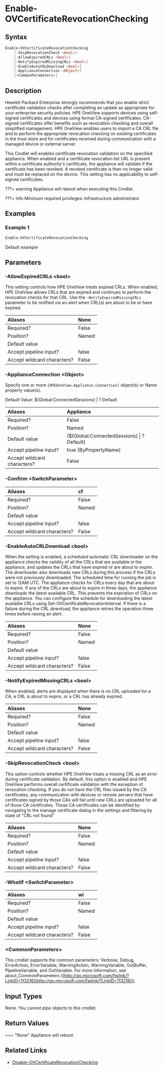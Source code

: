 ﻿---
description: Enable appliance certificate revocation checking.
---

# Enable-OVCertificateRevocationChecking

## Syntax

```powershell
Enable-OVCertificateRevocationChecking
    [-SkipRevocationCheck <bool>]
    [-AllowExpiredCRLs <bool>]
    [-NotifyExpiredMissingCRLs <bool>]
    [-EnableAutoCRLDownload <bool>]
    [-ApplianceConnection <Object>]
    [<CommonParameters>]
```

## Description

Hewlett Packard Enterprise strongly recommends that you enable strict certificate validation checks after completing an update as appropriate for your enterprise security policies. HPE OneView supports devices using self-signed certificates and devices using formal CA-signed certificates. CA-signed certificates offer benefits such as revocation checking and overall simplified management.  HPE OneView enables users to import a CA CRL file and to perform the appropriate revocation checking on existing certificates in the trust store and for certificates received during communication with a managed device or external server.

This Cmdlet will enables certificate revocation validation on the specified appliance.  When enabled and a certificate revocation list URL is present within a certificate authority's certificate, the appliance will validate if the certificate has been revoked.  A revoked certificate is then no longer valid and must be replaced on the device.  This setting has no applicability to self-signed certificates.

???+ warning
     Appliance will reboot when executing this Cmdlet.


???+ info
    Minimum required privileges: Infrastructure administrator

## Examples

###  Example 1 

```powershell
Enable-OVCertificateRevocationChecking

```

Default example

## Parameters

### -AllowExpiredCRLs &lt;bool&gt;

This setting controls how HPE OneView treats expired CRLs. When enabled, HPE OneView allows CRLs that are expired and continues to perform the revocation checks for that CRL.  Use the `-NotifyExpiredMissingCRLs` parameter to be notified via an alert when CRL(s) are about to be or have expired.

| Aliases | None |
| :--- | :--- |
| Required? | False |
| Position? | Named |
| Default value |  |
| Accept pipeline input? | false |
| Accept wildcard characters? | False |

### -ApplianceConnection &lt;Object&gt;

Specify one or more `[HPEOneView.Appliance.Connection]` object(s) or Name property value(s).

Default Value: ${Global:ConnectedSessions} | ? Default

| Aliases | Appliance |
| :--- | :--- |
| Required? | False |
| Position? | Named |
| Default value | (${Global:ConnectedSessions} &vert; ? Default) |
| Accept pipeline input? | true (ByPropertyName) |
| Accept wildcard characters? | False |

### -Confirm &lt;SwitchParameter&gt;



| Aliases | cf |
| :--- | :--- |
| Required? | False |
| Position? | Named |
| Default value |  |
| Accept pipeline input? | false |
| Accept wildcard characters? | False |

### -EnableAutoCRLDownload &lt;bool&gt;

When the setting is enabled, a scheduled automatic CRL downloader on the appliance checks the validity of all the CRLs that are available in the appliance, and updates the CRLs that have expired or are about to expire. The downloader also downloads new CRLs during this process if the CRLs were not previously downloaded. The scheduled time for running the job is set to 12AM UTC. The appliance checks for CRLs every day that are about to expire. If any of the CRLs are about to expire in three days, the appliance downloads the latest available CRL. This prevents the expiration of CRLs on the appliance. You can configure the schedule for downloading the latest available CRLs using Set-OVCertificateRevocationInterval. If there is a failure during the CRL download, the appliance retries the operation three times before raising an alert.

| Aliases | None |
| :--- | :--- |
| Required? | False |
| Position? | Named |
| Default value |  |
| Accept pipeline input? | false |
| Accept wildcard characters? | False |

### -NotifyExpiredMissingCRLs &lt;bool&gt;

When enabled, alerts are displayed when there is no CRL uploaded for a CA, a CRL is about to expire, or a CRL has already expired.

| Aliases | None |
| :--- | :--- |
| Required? | False |
| Position? | Named |
| Default value |  |
| Accept pipeline input? | false |
| Accept wildcard characters? | False |

### -SkipRevocationCheck &lt;bool&gt;

This option controls whether HPE OneView treats a missing CRL as an error during certificate validation. By default, this option is enabled and HPE OneView performs overall certificate validation with the exception of revocation checking.  If you do not have the CRL files issued by the CA certificates, any communication with devices or remote servers that have certificates signed by those CAs will fail until new CRLs are uploaded for all of those CA certificates. Those CA certificates can be identified by navigating to the manage certificate dialog in the settings and filtering by state of "CRL not found"

| Aliases | None |
| :--- | :--- |
| Required? | False |
| Position? | Named |
| Default value |  |
| Accept pipeline input? | false |
| Accept wildcard characters? | False |

### -WhatIf &lt;SwitchParameter&gt;



| Aliases | wi |
| :--- | :--- |
| Required? | False |
| Position? | Named |
| Default value |  |
| Accept pipeline input? | false |
| Accept wildcard characters? | False |

### &lt;CommonParameters&gt;

This cmdlet supports the common parameters: Verbose, Debug, ErrorAction, ErrorVariable, WarningAction, WarningVariable, OutBuffer, PipelineVariable, and OutVariable. For more information, see about\_CommonParameters \([http://go.microsoft.com/fwlink/?LinkID=113216](http://go.microsoft.com/fwlink/?LinkID=113216)\)

## Input Types

None.  You cannot pipe objects to this cmdlet.


## Return Values

=== "None"
    Appliance will reboot.
    
    

## Related Links

* [Disable-OVCertificateRevocationChecking](disable-ovcertificaterevocationchecking.md)
